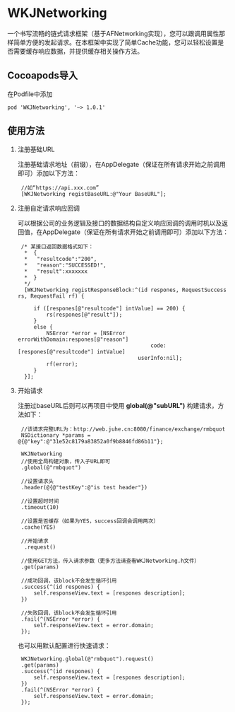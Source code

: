 # WKJNetworking
一个书写流畅的链式请求框架（基于AFNetworking实现），您可以跟调用属性那样简单方便的发起请求。在本框架中实现了简单Cache功能，您可以轻松设置是否需要缓存响应数据，并提供缓存相关操作方法。

## Cocoapods导入
在Podfile中添加

	pod 'WKJNetworking', '~> 1.0.1'

## 使用方法
1. 注册基础URL

	注册基础请求地址（前缀），在AppDelegate（保证在所有请求开始之前调用即可）添加以下方法：
	
		//如“https://api.xxx.com”
		[WKJNetworking registBaseURL:@"Your BaseURL"];
		
2. 注册自定请求响应回调
	
	可以根据公司的业务逻辑及接口的数据结构自定义响应回调的调用时机以及返回值，在AppDelegate（保证在所有请求开始之前调用即可）添加以下方法：
	
		/* 某接口返回数据格式如下：
		 *	{
		 *	 "resultcode":"200",
		 *	 "reason":"SUCCESSED!", 
		 *	 "result":xxxxxxx
		 *	}
		 */
		 [WKJNetworking registResponseBlock:^(id respones, RequestSuccess rs, RequestFail rf) {
		 
        	if ([respones[@"resultcode"] intValue] == 200) {
            	rs(respones[@"result"]);
        	}
        	else {
            	NSError *error = [NSError errorWithDomain:respones[@"reason"]
                                                 code:[respones[@"resultcode"] intValue]
                                             userInfo:nil];
            	rf(error);
        	}
    	 }];
	
3. 开始请求

	注册过baseURL后则可以再项目中使用 **global(@"subURL")** 构建请求，方法如下：
	
		//该请求完整URL为：http://web.juhe.cn:8080/finance/exchange/rmbquot
    	NSDictionary *params = @{@"key":@"31e52c8179a83852a0f9b8846fd86b11"};
    	
    	WKJNetworking
    	//使用全局构建对象，传入子URL即可
    	.global(@"rmbquot")
    	
    	//设置请求头
    	.header(@{@"testKey":@"is test header"})
    	
    	//设置超时时间
    	.timeout(10)
    	
    	//设置是否缓存（如果为YES，success回调会调用两次）
    	.cache(YES)
    	
    	//开始请求
    	 .request()
    	 
    	//使用GET方法，传入请求参数（更多方法请查看WKJNetworking.h文件）
    	.get(params)
    	
    	//成功回调，该block不会发生循环引用
    	.success(^(id respones) {
        	self.responseView.text = [respones description];
    	})
    	
    	//失败回调，该block不会发生循环引用
   		.fail(^(NSError *error) {
        	self.responseView.text = error.domain;
    	});
    	
    也可以用默认配置进行快速请求：
    
    	WKJNetworking.global(@"rmbquot").request()
    	.get(params)
    	.success(^(id respones) {
        	self.responseView.text = [respones description];
    	})
   		.fail(^(NSError *error) {
        	self.responseView.text = error.domain;
    	});